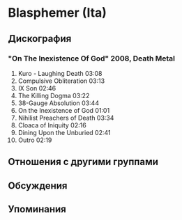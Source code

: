 # Blasphemer (Ita)



## Дискография

### "On The Inexistence Of God" 2008, Death Metal

1. Kuro - Laughing Death 03:08  
2. Compulsive Obliteration 03:13  
3. IX Son 02:46  
4. The Killing Dogma 03:22  
5. 38-Gauge Absolution 03:44  
6. On the Inexistence of God 01:01  
7. Nihilist Preachers of Death 03:34  
8. Cloaca of Iniquity 02:16  
9. Dining Upon the Unburied 02:41  
10. Outro 02:19 


## Отношения с другими группами


## Обсуждения


## Упоминания

